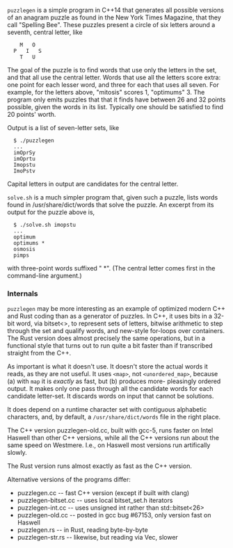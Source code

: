 ```puzzlegen``` is a simple program in C++14 that generates all
possible versions of an anagram puzzle as found in the New York Times
Magazine, that they call "Spelling Bee".  These puzzles present a circle
of six letters around a seventh, central letter, like
```
    M   O
  P   I   S
    T   U
```
The goal of the puzzle is to find words that use only the letters in the
set, and that all use the central letter.  Words that use all the letters
score extra: one point for each lesser word, and three for each that uses
all seven.  For example, for the letters above, "mitosis" scores 1,
"optimums" 3.  The program only emits puzzles that that it finds have
between 26 and 32 points possible, given the words in its list.
Typically one should be satisfied to find 20 points' worth.

Output is a list of seven-letter sets, like
```
  $ ./puzzlegen
  ...
  imOprSy
  imOprtu
  Imopstu
  ImoPstv
```
Capital letters in output are candidates for the central letter.

```solve.sh``` is a much simpler program that, given such a puzzle,
lists words found in /usr/share/dict/words that solve the puzzle. An
excerpt from its output for the puzzle above is,
```
  $ ./solve.sh imopstu
  ...
  optimum
  optimums *
  osmosis
  pimps
```
with three-point words suffixed " *".  (The central letter comes first
in the command-line argument.)

### Internals

```puzzlegen``` may be more interesting as an example of optimized modern
C++ and Rust coding than as a generator of puzzles.  In C++, it uses bits in
a 32-bit word, via bitset<>, to represent sets of letters, bitwise arithmetic
to step through the set and qualify words, and new-style for-loops over
containers.  The Rust version does almost precisely the same operations,
but in a functional style that turns out to run quite a bit faster than
if transcribed straight from the C++.

As important is what it doesn't use.  It doesn't store the actual words it
reads, as they are not useful.  It uses ```<map>```, not ```<unordered_map>```,
because (a) with ```map``` it is *exactly* as fast, but (b) produces more-
pleasingly ordered output.  It makes only one pass through all the candidate
words for each candidate letter-set.  It discards words on input that cannot
be solutions.

It does depend on a runtime character set with contiguous alphabetic
characters, and, by default, a ```/usr/share/dict/words``` file in the right
place.

The C++ version puzzlegen-old.cc, built with gcc-5, runs faster on Intel
Haswell than other C++ versions, while all the C++ versions run about the
same speed on Westmere.  I.e., on Haswell most versions run artifically
slowly.

The Rust version runs almost exactly as fast as the  C++ version.

Alternative versions of the programs differ:

  - puzzlegen.cc     -- fast C++ version (except if built with clang)
  - puzzlegen-bitset.cc -- uses local bitset_set.h iterators
  - puzzlegen-int.cc -- uses unsigned int rather than std::bitset<26>
  - puzzlegen-old.cc -- posted in gcc bug #67153, only version fast on Haswell
  - puzzlegen.rs     -- in Rust, reading byte-by-byte
  - puzzlegen-str.rs -- likewise, but reading via Vec<u8>, slower
